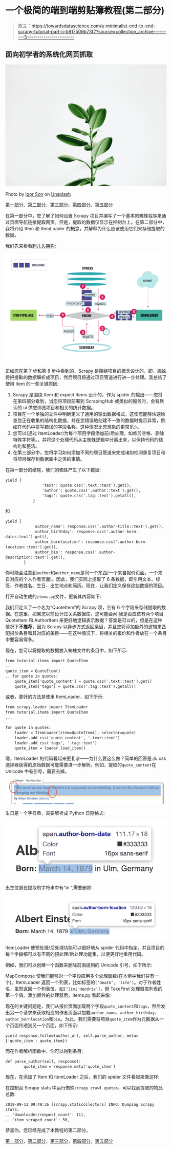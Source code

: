 # 一个极简的端到端剪贴簿教程(第二部分)

> 原文：<https://towardsdatascience.com/a-minimalist-end-to-end-scrapy-tutorial-part-ii-b917509b73f7?source=collection_archive---------5----------------------->

## 面向初学者的系统化网页抓取

![](img/8cc94e3e0c8a385cffa2493d9dddc9ae.png)

Photo by [Igor Son](https://unsplash.com/@igorson?utm_source=medium&utm_medium=referral) on [Unsplash](https://unsplash.com?utm_source=medium&utm_medium=referral)

[第一部分](https://medium.com/@HarryWang/a-minimalist-end-to-end-scrapy-tutorial-part-i-11e350bcdec0?source=friends_link&sk=c9f8e32f28a88c61987ec60f93b93e6d)、[第二部分](/a-minimalist-end-to-end-scrapy-tutorial-part-ii-b917509b73f7?source=friends_link&sk=ebd3a9cee8b2097b3857194fee3821a6)、[第三部分](/a-minimalist-end-to-end-scrapy-tutorial-part-iii-bcd94a2e8bf3?source=friends_link&sk=a1fdde9c9dd5383d8de2e08395ee3f98)、[第四部分](https://medium.com/@HarryWang/a-minimalist-end-to-end-scrapy-tutorial-part-iv-3290d76a2aef?sk=6f0902f9a15092575814ab533a56f8ef)、[第五部分](https://medium.com/@HarryWang/a-minimalist-end-to-end-scrapy-tutorial-part-v-e7743ee9a8ef?source=friends_link&sk=c1c5110f63c7ccbe4eb8c6209ee2f57c)

在第一部分中，您了解了如何设置 Scrapy 项目并编写了一个基本的蜘蛛程序来通过页面导航链接提取网页。但是，提取的数据仅显示在控制台上。在第二部分中，我将介绍 Item 和 ItemLoader 的概念，并解释为什么应该使用它们来存储提取的数据。

我们先来看看[刺儿头架构](https://docs.scrapy.org/en/latest/topics/architecture.html):

![](img/09760d7c516f9b75125c124b27942460.png)

正如您在第 7 步和第 8 步中看到的，Scrapy 是围绕项目的概念设计的，即，蜘蛛将把提取的数据解析成项目，然后项目将通过项目管道进行进一步处理。我总结了使用 Item 的一些关键原因:

1.  Scrapy 是围绕 Item 和 expect Items 设计的，作为 spider 的输出——您将在第四部分看到，当您将项目部署到 ScrapingHub 或类似的服务时，会有默认的 ui 供您浏览项目和相关的统计数据。
2.  项目在一个单独的文件中明确定义了通用的输出数据格式，这使您能够快速检查您正在收集的结构化数据，并在您错误地创建不一致的数据时提示异常，例如在代码中拼写错误的字段名称，这种情况比您想象的更常见:)。
3.  您可以(通过 ItemLoader)为每个项目字段添加前/后处理，如修剪空格、删除特殊字符等。，并将这个处理代码从主蜘蛛逻辑中分离出来，以保持代码的结构化和整洁。
4.  在第三部分中，您将学习如何添加不同的项目管道来完成诸如检测重复项目和将项目保存到数据库中之类的事情。

在第一部分的结尾，我们的蜘蛛产生了以下数据:

```
yield {
                'text': quote.css('.text::text').get(),
                'author': quote.css('.author::text').get(),
                'tags': quote.css('.tag::text').getall(),
            }
```

和

```
yield {
            'author_name': response.css('.author-title::text').get(),
            'author_birthday': response.css('.author-born-date::text').get(),
            'author_bornlocation': response.css('.author-born-location::text').get(),
            'author_bio': response.css('.author-description::text').get(),
        }
```

你可能会注意到`author`和`author_name`是同一个东西(一个来自报价页面，一个来自对应的个人作者页面)。因此，我们实际上提取了 6 条数据，即引用文本、标签、作者姓名、生日、出生地点和简历。现在，让我们定义保存这些数据的项目。

打开自动生成的`items.py`文件，更新其内容如下:

我们只定义了一个名为“QuoteItem”的 Scrapy 项，它有 6 个字段来存储提取的数据。在这里，如果您以前设计过关系数据库，您可能会问:我是否应该有两个项目 QuoteItem 和 AuthorItem 来更好地逻辑表示数据？答案是可以的，但是在这种情况下**不推荐**，因为 Scrapy 以异步方式返回条目，并且您将添加额外的逻辑来匹配报价条目和其对应的条目——在这种情况下，将相关的报价和作者放在一个条目中要容易得多。

现在，您可以将提取的数据放入蜘蛛文件的条目中，如下所示:

```
from tutorial.items import QuoteItem
...
quote_item = QuoteItem()
...for quote in quotes:
    quote_item['quote_content'] = quote.css('.text::text').get()
    quote_item['tags'] = quote.css('.tag::text').getall()
```

或者，更好的方法是使用 ItemLoader，如下所示:

```
from scrapy.loader import ItemLoader
from tutorial.items import QuoteItem
...

for quote in quotes:
    loader = ItemLoader(item=QuoteItem(), selector=quote)
    loader.add_css('quote_content', '.text::text')
    loader.add_css('tags', '.tag::text')
    quote_item = loader.load_item()
```

嗯，ItemLoader 的代码看起来更复杂——为什么要这么做？简单的回答是:从 css 选择器获得的原始数据可能需要进一步解析。例如，提取的`quote_content`在 Unicode 中有引号，需要去掉。

![](img/08a7d9ce2bca773a5dfded542b933965.png)

生日是一个字符串，需要解析成 Python 日期格式:

![](img/cd11f9d6964eb82a7231c1c892f36cb0.png)

出生位置在提取的字符串中有“in ”,需要删除:

![](img/b54987a4780047f6c0a3bedecb9fe1f2.png)

ItemLoader 使预处理/后处理功能可以很好地从 spider 代码中指定，并且项目的每个字段都可以有不同的预处理/后处理功能集，以便更好地重用代码。

例如，我们可以创建一个函数来删除前面提到的 Unicode 引号，如下所示:

MapCompose 使我们能够对一个字段应用多个处理函数(在本例中我们只有一个)。ItemLoader 返回一个列表，比如标签的`[‘death’, ‘life’]`。对于作者姓名，虽然返回一个列表值，如`[‘Jimi Hendrix’]`，但 TakeFirst 处理器取列表的第一个值。添加额外的处理器后，items.py 看起来像:

现在的关键问题是，我们从报价页面加载两个字段`quote_content`和`tags`，然后发出另一个请求来获取相应的作者页面以加载`author_name`、`author_birthday`、`author_bornlocation`和`bio`。为此，我们需要将项目`quote_item`作为元数据从一个页面传递到另一个页面，如下所示:

```
yield response.follow(author_url, self.parse_author, meta={'quote_item': quote_item})
```

而在作者解析函数中，你可以得到条目:

```
def parse_author(self, response):
        quote_item = response.meta['quote_item']
```

现在，在添加了 Item 和 ItemLoader 之后，我们的 spider 文件看起来像这样:

在控制台 Scrapy stats 中运行蜘蛛`scrapy crawl quotes`，可以找到提取的物品总数:

```
2019-09-11 09:49:36 [scrapy.statscollectors] INFO: Dumping Scrapy stats:
...'downloader/request_count': 111,
...'item_scraped_count': 50,
```

恭喜你。您已经完成了本教程的第二部分。

[第一部分](https://medium.com/@HarryWang/a-minimalist-end-to-end-scrapy-tutorial-part-i-11e350bcdec0?source=friends_link&sk=c9f8e32f28a88c61987ec60f93b93e6d)，[第二部分](/a-minimalist-end-to-end-scrapy-tutorial-part-ii-b917509b73f7?source=friends_link&sk=ebd3a9cee8b2097b3857194fee3821a6)，[第三部分](/a-minimalist-end-to-end-scrapy-tutorial-part-iii-bcd94a2e8bf3?source=friends_link&sk=a1fdde9c9dd5383d8de2e08395ee3f98)，[第四部分](https://medium.com/@HarryWang/a-minimalist-end-to-end-scrapy-tutorial-part-iv-3290d76a2aef?sk=6f0902f9a15092575814ab533a56f8ef)，[第五部分](https://medium.com/@HarryWang/a-minimalist-end-to-end-scrapy-tutorial-part-v-e7743ee9a8ef?source=friends_link&sk=c1c5110f63c7ccbe4eb8c6209ee2f57c)